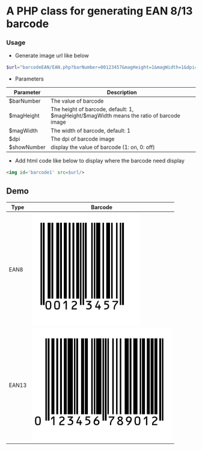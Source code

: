 # A PHP class for generating EAN 8/13 barcode

### Usage
* Generate image url like below
```php
$url="barcodeEAN/EAN.php?barNumber=00123457&magHeight=1&magWidth=1&dpi=100&showNumber=1
```
* Parameters

| Parameter | Description |
| --- | --- |
| $barNumber | The value of barcode |
| $magHeight | The height of barcode, default: 1, \$magHeight/\$magWidth means the ratio of barcode image |
| $magWidth | The width of barcode, default: 1 |
| $dpi | The dpi of barcode image |
| $showNumber | display the value of barcode (1: on, 0: off) |



* Add html code like below to display where the barcode need display
```html
<img id='barcode1' src=$url/>
```

## Demo
| Type | Barcode |
| --- | --- |
| EAN8 | ![alt](DemoImage/EAN8-00123457.png) |
| EAN13 | ![alt](DemoImage/EAN13-0123456789012.png) |